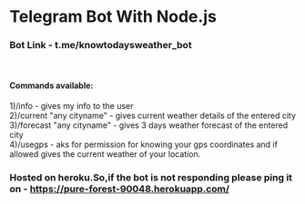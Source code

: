 # Telegram Bot With Node.js

### Bot Link - t.me/knowtodaysweather_bot
</br>

#### Commands available:
1)/info - gives my info to the user  
2)/current "any cityname" - gives current weather details of the entered city  
3)/forecast "any cityname" - gives 3 days weather forecast of the entered city  
4)/usegps - aks for permission for knowing your gps coordinates and if allowed gives the current weather of your location.

### Hosted on heroku.So,if the bot is not responding please ping it on - https://pure-forest-90048.herokuapp.com/ 
